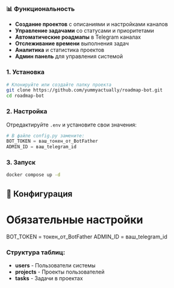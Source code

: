 ### 📊 Функциональность
- **Создание проектов** с описаниями и настройками каналов
- **Управление задачами** со статусами и приоритетами
- **Автоматические роадмапы** в Telegram каналах
- **Отслеживание времени** выполнения задач
- **Аналитика** и статистика проектов
- **Админ панель** для управления системой


### 1. Установка
```bash
# Клонируйте или создайте папку проекта
git clone https://github.com/yummyactually/roadmap-bot.git
cd roadmap-bot
```

### 2. Настройка
Отредактируйте `.env` и установите свои значения:

```python
# В файле config.py замените:
BOT_TOKEN = ваш_токен_от_BotFather
ADMIN_ID = ваш_telegram_id
```

### 3. Запуск
```bash
docker compose up -d
```


## 🔧 Конфигурация

# Обязательные настройки
BOT_TOKEN = токен_от_BotFather
ADMIN_ID = ваш_telegram_id


### Структура таблиц:
- **users** - Пользователи системы
- **projects** - Проекты пользователей  
- **tasks** - Задачи в проектах

